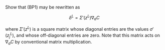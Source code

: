 Show that (BP1) may be rewritten as

```math
\delta^L = \Sigma'(z^L) \nabla_a C
\tag{33}
```

where $`\Sigma'(z^L)`$ is a square matrix whose diagonal entries are the values $`\sigma'(z^L_j)`$, and whose off-diagonal entries are zero. Note that this matrix acts on $`\nabla_a C`$ by conventional matrix multiplication.